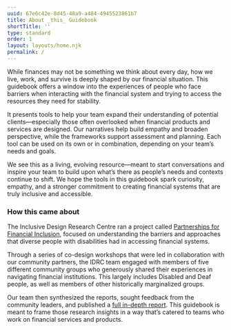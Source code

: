 ```yaml
---
uuid: 67e6c42e-8d45-48a9-a484-4945523861b7
title: About _this_ Guidebook
shortTitle: ''
type: standard
order: 1
layout: layouts/home.njk
permalink: /
---
```

While finances may not be something we think about every day, how we live, work, and survive is deeply shaped by our financial situation. This guidebook offers a window into the experiences of people who face barriers when interacting with the financial system and trying to access the resources they need for stability.

It presents tools to help your team expand their understanding of potential clients—especially those often overlooked when financial products and services are designed. Our narratives help build empathy and broaden perspective, while the frameworks support assessment and planning. Each tool can be used on its own or in combination, depending on your team’s needs and goals.

We see this as a living, evolving resource—meant to start conversations and inspire your team to build upon what’s there as people’s needs and contexts continue to shift. We hope the tools in this guidebook spark curiosity, empathy, and a stronger commitment to creating financial systems that are truly inclusive and accessible.

### How this came about

The Inclusive Design Research Centre ran a project called [Partnerships for Financial Inclusion](https://idrc.ocadu.ca/projects/financial-inclusion/), focused on understanding the barriers and approaches that diverse people with disabilities had in accessing financial systems.

Through a series of co-design workshops that were led in collaboration with our community partners, the IDRC team engaged with members of five different community groups who generously shared their experiences  in navigating financial institutions. This largely includes Disabled and Deaf people, as well as members of other historically marginalized groups.

Our team then synthesized the reports, sought feedback from the community leaders, and published a [full in-depth report](https://idrc.ocadu.ca/projects/financial-inclusion/#:~:text=Outcomes). This guidebook is meant to frame those research insights in a way that’s catered to teams who work on financial services and products.
